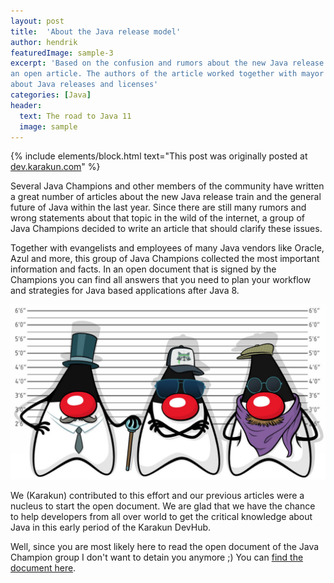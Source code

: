 ```yaml
---
layout: post
title:  'About the Java release model'
author: hendrik
featuredImage: sample-3
excerpt: 'Based on the confusion and rumors about the new Java release model a group of Java Champions has written
an open article. The authors of the article worked together with mayor Java vendors to answer all questions
about Java releases and licenses'
categories: [Java]
header:
  text: The road to Java 11
  image: sample
---
```

{% include elements/block.html text="This post was originally posted at [dev.karakun.com](dev.karakun.com)" %}

Several Java Champions and other members of the community have written a great number of articles about the new Java release train and the general future of Java within the last year. Since there are still many rumors and wrong statements about that topic in the wild of the internet, a group of Java Champions decided to write an article that should clarify these issues.

Together with evangelists and employees of many Java vendors like Oracle, Azul and more, this group of Java Champions collected the most important information and facts. In an open document that is signed by the Champions you can find all answers that you need to plan your workflow and strategies for Java based applications after Java 8.

![Dukes](/assets/posts/2018-09-16-jc-java-article/3duke_suspects.jpg)

We (Karakun) contributed to this effort and our previous articles were a nucleus to start the open document. We are glad that we have the chance to help developers from all over world to get the critical knowledge about Java in this early period of the Karakun DevHub.

Well, since you are most likely here to read the open document of the Java Champion group I don't want to detain you anymore ;) You can [find the document here](https://medium.com/@javachampions/java-is-still-free-c02aef8c9e04).
